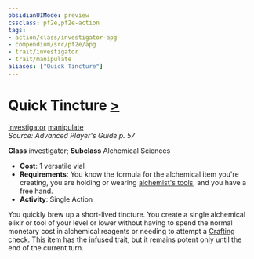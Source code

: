 ```yaml
---
obsidianUIMode: preview
cssclass: pf2e,pf2e-action
tags:
- action/class/investigator-apg
- compendium/src/pf2e/apg
- trait/investigator
- trait/manipulate
aliases: ["Quick Tincture"]
---
```

# Quick Tincture [>](/rules/core-rulebook/chapter-9-playing-the-game.md#Actions "Single Action")
[investigator](/rules/traits/investigator-apg.md)  [manipulate](/rules/traits/manipulate.md)  
*Source: Advanced Player's Guide p. 57*  

**Class** investigator; **Subclass** Alchemical Sciences
- **Cost**: 1 versatile vial
- **Requirements**: You know the formula for the alchemical item you're creating, you are holding or wearing [alchemist's tools](../../TTRPGShare_Community_Vaults/Pathfinder_2E/equipment/items/alchemists-tools.md), and you have a free hand.
- **Activity**: Single Action

You quickly brew up a short-lived tincture. You create a single alchemical elixir or tool of your level or lower without having to spend the normal monetary cost in alchemical reagents or needing to attempt a [Crafting](/compendium/skills.md#Crafting) check. This item has the [infused](/rules/traits/infused.md) trait, but it remains potent only until the end of the current turn.